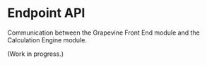 Endpoint API
=====

Communication between the Grapevine Front End module and the Calculation Engine module.

(Work in progress.)
